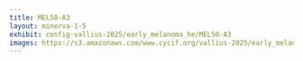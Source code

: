 ```yaml
---
title: MEL50-A3
layout: minerva-1-5
exhibit: config-vallius-2025/early_melanoma_he/MEL50-A3
images: https://s3.amazonaws.com/www.cycif.org/vallius-2025/early_melanoma_he/MEL50-A3
---
```

